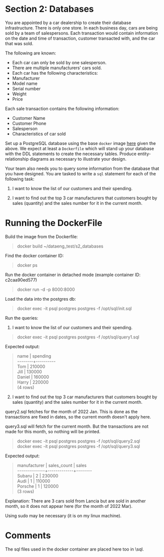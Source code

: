 # Section 2: Databases

You are appointed by a car dealership to create their database infrastructure. There is only one store. In each business day, cars are being sold by a team of salespersons. Each transaction would contain information on the date and time of transaction, customer transacted with, and the car that was sold. 

The following are known:
- Each car can only be sold by one salesperson.
- There are multiple manufacturers’ cars sold.
- Each car has the following characteristics:
- Manufacturer
- Model name
- Serial number
- Weight
- Price

Each sale transaction contains the following information:
- Customer Name
- Customer Phone
- Salesperson
- Characteristics of car sold

Set up a PostgreSQL database using the base `docker` image [here](https://hub.docker.com/_/postgres) given the above. We expect at least a `Dockerfile` which will stand up your database with the DDL statements to create the necessary tables. Produce entity-relationship diagrams as necessary to illustrate your design.

Your team also needs you to query some information from the database that you have designed. You are tasked to write a `sql` statement for each of the following task:

1) I want to know the list of our customers and their spending.

2) I want to find out the top 3 car manufacturers that customers bought by sales (quantity) and the sales number for it in the current month.

# Running the DockerFile

Build the image from the Dockerfile:

> docker build ~/dataeng_test/s2_databases

Find the docker container ID:

> docker ps

Run the docker container in detached mode (example container ID: c2caa90ed577)

> docker run -d -p 8000:8000 <container ID>

Load the data into the postgres db:

> docker exec -it <container ID> psql postgres postgres -f /opt/sql/init.sql

Run the queries:

1. I want to know the list of our customers and their spending.

> docker exec -it <container ID> psql postgres postgres -f /opt/sql/query1.sql

Expected output:
>  name  | spending \
--------+----------\
 Tom    |   210000\
 Jill   |   130000\
 Daniel |   160000\
 Harry  |   220000\
(4 rows)

2. I want to find out the top 3 car manufacturers that customers bought by sales 
(quantity) and the sales number for it in the current month.

query2.sql fetches for the month of 2022 Jan. This is done as the transactions are
fixed in dates, so the current month doesn't apply here.

query3.sql will fetch for the current month. But the transactions are not made for
this month, so nothing will be printed.

> docker exec -it <container ID> psql postgres postgres -f /opt/sql/query2.sql\
> docker exec -it <container ID> psql postgres postgres -f /opt/sql/query3.sql

Expected output:

> manufacturer | sales_count | sales  \
--------------+-------------+--------\
 Subaru       |           2 | 230000\
 Audi         |           1 | 110000\
 Porsche      |           1 | 120000\
(3 rows)

Explanation: There are 3 cars sold from Lancia but are sold in another month, so
it does not appear here (for the month of 2022 Mar).

Using sudo may be necessary (it is on my linux machine).

# Comments

The sql files used in the docker container are placed here too in \sql.
